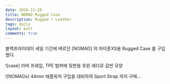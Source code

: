 ```yaml
---
date: 2018-11-28
title: NOMAD Rugged Case
description: Rugged + Leather
tags: daily
layout: post
comments: true
---
```

블랙프라이데이 세일 기간에 벼르던 [NOMAD] 의 아이폰XS용 Rugged Case 를 구입했다.

![case]
러버 프레임, TPE 범퍼에 뒷판을 호윈 레더로 감싼 모양  

![NOMADs]
44mm 애플워치 구입을 대비하여 Sport Strap 까지 구매…
